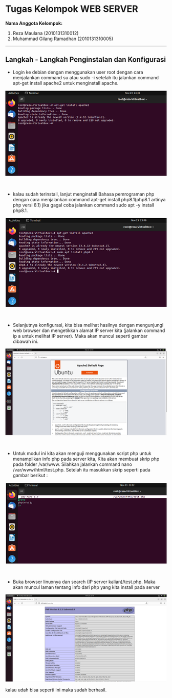 # Tugas Kelompok WEB SERVER
**Nama Anggota Kelompok:**

1. Reza Maulana (2010131310012)
2. Muhammad Gilang Ramadhan (2010131310005)

---

## Langkah - Langkah Penginstalan dan Konfigurasi 

- Login ke debian dengan menggunakan user root dengan cara menjalankan command su atau sudo -i setelah itu jalankan command apt-get install apache2 untuk menginstall apache.

![alt text](WEB1.png)

<br>

- kalau sudah terinstall, lanjut menginstall Bahasa pemrograman php dengan cara menjalankan command apt-get install php8.1(php8.1 artinya php versi 8.1) jika gagal coba jalankan command sudo apt -y install php8.1.

![alt text](WEB2.png)

<br>

- Selanjutnya konfigurasi, kita bisa melihat hasilnya dengan mengunjungi web browser dan mengetikkan alamat IP server kita (jalankan command ip a untuk melihat IP server). Maka akan muncul seperti gambar dibawah ini.

![alt text](WEB3.png)

<br>

- Untuk modul ini kita akan menguji menggunakan script php untuk menampilkan info php pada server kita, Kita akan membuat skrip php pada folder /var/www. Silahkan jalankan command nano /var/www/html/test.php. Setelah itu masukkan skrip seperti pada gambar berikut :

![alt text](WEB4.png)


<br>

- Buka browser linuxnya dan search (IP server kalian)/test.php. Maka akan muncul laman tentang info dari php yang kita install pada server

![alt text](WEB5.png)


kalau udah bisa seperti ini maka sudah berhasil.